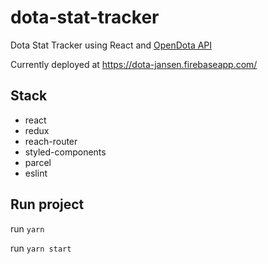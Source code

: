 # dota-stat-tracker
Dota Stat Tracker using React and [OpenDota API](https://docs.opendota.com/)

Currently deployed at https://dota-jansen.firebaseapp.com/

## Stack
- react
- redux
- reach-router
- styled-components
- parcel
- eslint

## Run project
run `yarn`

run `yarn start`
